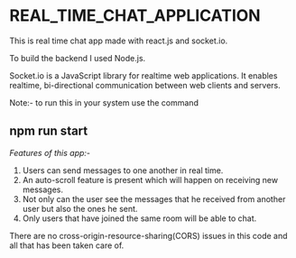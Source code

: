 # REAL_TIME_CHAT_APPLICATION

 This is real time chat app made with react.js and socket.io. 
 
 To build the backend I used Node.js. 
 
 Socket.io is a JavaScript library for realtime web applications. It enables realtime, bi-directional communication between web clients and servers.

 
 Note:- to run this in your system use the command
 
 npm run start
 -----------------------------------------------------
 
 *Features of this app:-*
 1) Users can send messages to one another in real time.
 2) An auto-scroll feature is present which will happen on receiving new messages.
 3) Not only can the user see the messages that he received from another user but also the ones he sent.
 4) Only users that have joined the same room will be able to chat. 


There are no cross-origin-resource-sharing(CORS) issues in this code and all that has been taken care of.

